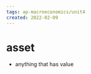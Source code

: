 ```yaml
---
tags: ap-macroeconomics/unit4 
created: 2022-02-09
---
```


# asset

- anything that has value

<!---->